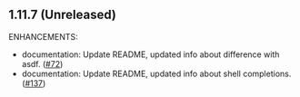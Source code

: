 ## 1.11.7 (Unreleased)

ENHANCEMENTS:

* documentation: Update README, updated info about difference with asdf. ([#72](https://github.com/tofuutils/tenv/issues/72))
* documentation: Update README, updated info about shell completions. ([#137](https://github.com/tofuutils/tenv/issues/137))
